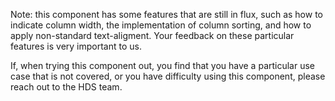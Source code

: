 <section data-section="generic">
  <p class="dummy-banner dummy-banner--info dummy-paragraph"><FlightIcon @name="info" />
    Note: this component has some features that are still in flux, such as how to indicate column width, the
    implementation of column sorting, and how to apply non-standard text-aligment. Your feedback on these particular
    features is very important to us.</p>
  <p class="dummy-paragraph">If, when trying this component out, you find that you have a particular use case that is
    not covered, or you have difficulty using this component, please reach out to the HDS team.</p>
</section>